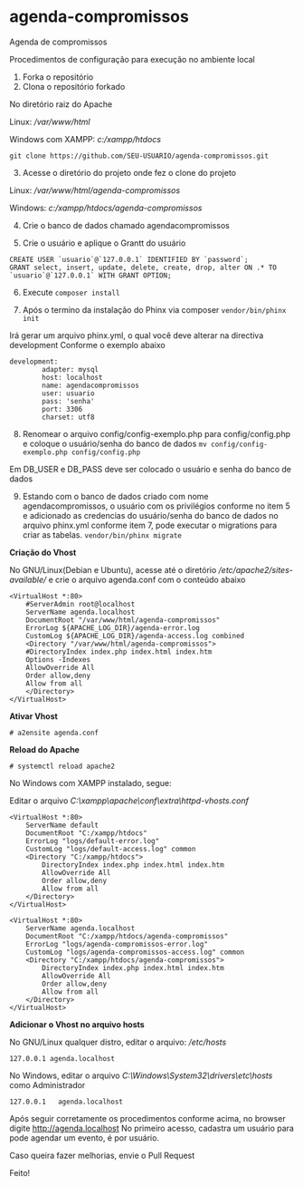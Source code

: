 # agenda-compromissos
Agenda de compromissos

Procedimentos de configuração para execução no ambiente local

1. Forka o repositório
2. Clona o repositório forkado

No diretório raiz do Apache

Linux: _/var/www/html_

Windows com XAMPP: _c:/xampp/htdocs_

`git clone https://github.com/SEU-USUARIO/agenda-compromissos.git`

3. Acesse o diretório do projeto onde fez o clone do projeto

Linux: _/var/www/html/agenda-compromissos_

Windows: _c:/xampp/htdocs/agenda-compromissos_

4. Crie o banco de dados chamado agendacompromissos

5. Crie o usuário e aplique o Grantt do usuário
```
CREATE USER `usuario`@`127.0.0.1` IDENTIFIED BY `password`;
GRANT select, insert, update, delete, create, drop, alter ON .* TO `usuario`@`127.0.0.1` WITH GRANT OPTION; 
```

6. Execute `composer install` 

7. Após o termino da instalação do Phinx via composer
`vendor/bin/phinx init`

Irá gerar um arquivo phinx.yml, o qual você deve alterar na directiva development
Conforme o exemplo abaixo
```
development:
        adapter: mysql
        host: localhost
        name: agendacompromissos
        user: usuario
        pass: 'senha'
        port: 3306
        charset: utf8
```
8. Renomear o arquivo config/config-exemplo.php para config/config.php e coloque o usuário/senha do banco de dados
`mv config/config-exemplo.php config/config.php`

Em DB_USER e DB_PASS deve ser colocado o usuário e senha do banco de dados

9. Estando com o banco de dados criado com nome agendacompromissos, o usuário com os privilégios conforme no item 5 e adicionado as credencias do usuário/senha do banco de dados no arquivo phinx.yml conforme item 7, pode executar o migrations para criar as tabelas.
`vendor/bin/phinx migrate`

**Criação do Vhost**

No GNU/Linux(Debian e Ubuntu), acesse até o diretório _/etc/apache2/sites-available/_ e crie o arquivo agenda.conf com o conteúdo abaixo
```
<VirtualHost *:80>
    #ServerAdmin root@localhost
    ServerName agenda.localhost
    DocumentRoot "/var/www/html/agenda-compromissos"
    ErrorLog ${APACHE_LOG_DIR}/agenda-error.log
    CustomLog ${APACHE_LOG_DIR}/agenda-access.log combined
    <Directory "/var/www/html/agenda-compromissos">
	#DirectoryIndex index.php index.html index.htm
	Options -Indexes
	AllowOverride All
	Order allow,deny
	Allow from all
    </Directory>
</VirtualHost>
```
**Ativar Vhost**

`# a2ensite agenda.conf`

**Reload do Apache**

`# systemctl reload apache2`

No Windows com XAMPP instalado, segue:

Editar o arquivo _C:\xampp\apache\conf\extra\httpd-vhosts.conf_
```
<VirtualHost *:80>
    ServerName default
    DocumentRoot "C:/xampp/htdocs"
    ErrorLog "logs/default-error.log"
    CustomLog "logs/default-access.log" common
    <Directory "C:/xampp/htdocs">
        DirectoryIndex index.php index.html index.htm
        AllowOverride All
        Order allow,deny
        Allow from all
    </Directory>
</VirtualHost>

<VirtualHost *:80>
    ServerName agenda.localhost
    DocumentRoot "C:/xampp/htdocs/agenda-compromissos"
    ErrorLog "logs/agenda-compromissos-error.log"
    CustomLog "logs/agenda-compromissos-access.log" common
    <Directory "C:/xampp/htdocs/agenda-compromissos">
        DirectoryIndex index.php index.html index.htm
        AllowOverride All
        Order allow,deny
        Allow from all
    </Directory>
</VirtualHost>
```

**Adicionar o Vhost no arquivo hosts**

No GNU/Linux qualquer distro, editar o arquivo: _/etc/hosts_
```
127.0.0.1 agenda.localhost
```
No Windows, editar o arquivo _C:\Windows\System32\drivers\etc\hosts_ como Administrador
```
127.0.0.1   agenda.localhost
```

Após seguir corretamente os procedimentos conforme acima, no browser digite http://agenda.localhost 
No primeiro acesso, cadastra um usuário para pode agendar um evento, é por usuário.

Caso queira fazer melhorias, envie o Pull Request

Feito!

